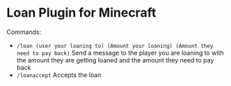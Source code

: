 # Loan Plugin for Minecraft

Commands:
- `/loan (user your loaning to) (Amount your loaning) (Amount they need to pay back)` Send a message to the player you are loaning to with the amount they are getting loaned and the amount they need to pay back
- `/loanaccept` Accepts the loan
